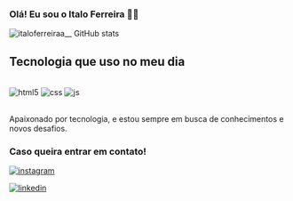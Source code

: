 ### Olá! Eu sou o Italo Ferreira 🖐🏼

![italoferreiraa__ GitHub stats](https://github-readme-stats.vercel.app/api?username=ITINHO0&show_icons=true&theme=dracula)

## Tecnologia que uso no meu dia

<div style="display: inline_block"><br/>
<img aling="center" alt="html5" src="https://img.shields.io/badge/HTML5-E34F26?style=for-the-badge&logo=html5&logoColor=white" />

<img aling="center" alt="css" src="https://img.shields.io/badge/CSS-239120?&style=for-the-badge&logo=css3&logoColor=white" />

<img aling="center" alt="js" src="https://img.shields.io/badge/JavaScript-323330?style=for-the-badge&logo=javascript&logoColor=F7DF1E" />
<div><br>

Apaixonado por tecnologia, e estou  sempre em busca de conhecimentos e novos desafios.

### Caso queira entrar em contato!

[![instagram](https://img.shields.io/badge/Instagram-E4405F?style=for-the-badge&logo=instagram&logoColor=white)](https://instagram.com/italloferreiraa__)

[![linkedin](https://img.shields.io/badge/LinkedIn-0077B5?style=for-the-badge&logo=linkedin&logoColor=white)](https://www.linkedin.com/in/itallo-ferreira-74a701278/)
